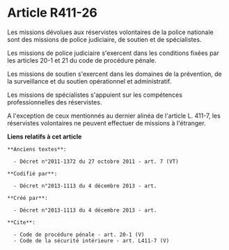 # Article R411-26

Les missions dévolues aux réservistes volontaires de la police nationale sont des missions de police judiciaire, de soutien
et de spécialistes. 

Les missions de police judiciaire s'exercent dans les conditions fixées par les articles 20-1 et 21 du code de procédure
pénale. 

Les missions de soutien s'exercent dans les domaines de la prévention, de la surveillance et du soutien opérationnel et
administratif. 

Les missions de spécialistes s'appuient sur les compétences professionnelles des réservistes. 

A l'exception de ceux mentionnés au dernier alinéa de l'article L. 411-7, les réservistes volontaires ne peuvent effectuer de
missions à l'étranger.

**Liens relatifs à cet article**

	**Anciens textes**:

	  - Décret n°2011-1372 du 27 octobre 2011 - art. 7 (VT)

	**Codifié par**:

	  - Décret n°2013-1113 du 4 décembre 2013 - art.

	**Créé par**:

	  - Décret n°2013-1113 du 4 décembre 2013 - art.

	**Cite**:

	  - Code de procédure pénale - art. 20-1 (V)
	  - Code de la sécurité intérieure - art. L411-7 (V)
